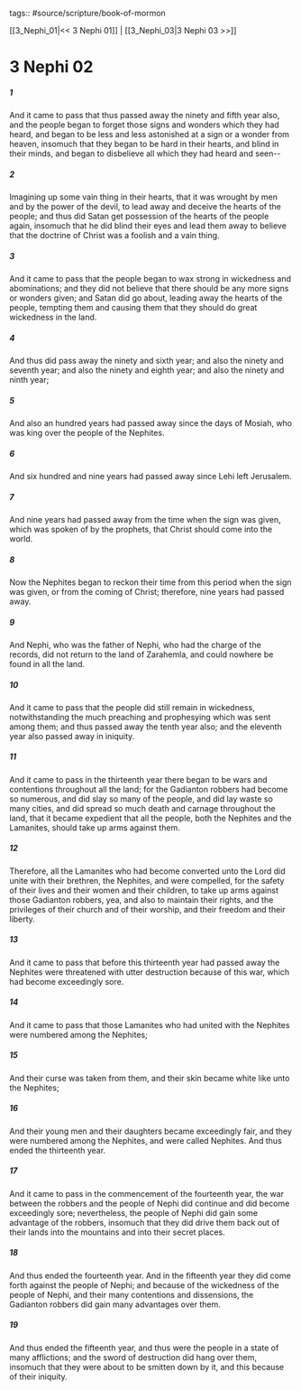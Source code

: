 tags:: #source/scripture/book-of-mormon

[[3_Nephi_01|<< 3 Nephi 01]] | [[3_Nephi_03|3 Nephi 03 >>]]

# 3 Nephi 02

##### 1

And it came to pass that thus passed away the ninety and fifth year also, and the people began to forget those signs and wonders which they had heard, and began to be less and less astonished at a sign or a wonder from heaven, insomuch that they began to be hard in their hearts, and blind in their minds, and began to disbelieve all which they had heard and seen--

##### 2

Imagining up some vain thing in their hearts, that it was wrought by men and by the power of the devil, to lead away and deceive the hearts of the people; and thus did Satan get possession of the hearts of the people again, insomuch that he did blind their eyes and lead them away to believe that the doctrine of Christ was a foolish and a vain thing.

##### 3

And it came to pass that the people began to wax strong in wickedness and abominations; and they did not believe that there should be any more signs or wonders given; and Satan did go about, leading away the hearts of the people, tempting them and causing them that they should do great wickedness in the land.

##### 4

And thus did pass away the ninety and sixth year; and also the ninety and seventh year; and also the ninety and eighth year; and also the ninety and ninth year;

##### 5

And also an hundred years had passed away since the days of Mosiah, who was king over the people of the Nephites.

##### 6

And six hundred and nine years had passed away since Lehi left Jerusalem.

##### 7

And nine years had passed away from the time when the sign was given, which was spoken of by the prophets, that Christ should come into the world.

##### 8

Now the Nephites began to reckon their time from this period when the sign was given, or from the coming of Christ; therefore, nine years had passed away.

##### 9

And Nephi, who was the father of Nephi, who had the charge of the records, did not return to the land of Zarahemla, and could nowhere be found in all the land.

##### 10

And it came to pass that the people did still remain in wickedness, notwithstanding the much preaching and prophesying which was sent among them; and thus passed away the tenth year also; and the eleventh year also passed away in iniquity.

##### 11

And it came to pass in the thirteenth year there began to be wars and contentions throughout all the land; for the Gadianton robbers had become so numerous, and did slay so many of the people, and did lay waste so many cities, and did spread so much death and carnage throughout the land, that it became expedient that all the people, both the Nephites and the Lamanites, should take up arms against them.

##### 12

Therefore, all the Lamanites who had become converted unto the Lord did unite with their brethren, the Nephites, and were compelled, for the safety of their lives and their women and their children, to take up arms against those Gadianton robbers, yea, and also to maintain their rights, and the privileges of their church and of their worship, and their freedom and their liberty.

##### 13

And it came to pass that before this thirteenth year had passed away the Nephites were threatened with utter destruction because of this war, which had become exceedingly sore.

##### 14

And it came to pass that those Lamanites who had united with the Nephites were numbered among the Nephites;

##### 15

And their curse was taken from them, and their skin became white like unto the Nephites;

##### 16

And their young men and their daughters became exceedingly fair, and they were numbered among the Nephites, and were called Nephites. And thus ended the thirteenth year.

##### 17

And it came to pass in the commencement of the fourteenth year, the war between the robbers and the people of Nephi did continue and did become exceedingly sore; nevertheless, the people of Nephi did gain some advantage of the robbers, insomuch that they did drive them back out of their lands into the mountains and into their secret places.

##### 18

And thus ended the fourteenth year. And in the fifteenth year they did come forth against the people of Nephi; and because of the wickedness of the people of Nephi, and their many contentions and dissensions, the Gadianton robbers did gain many advantages over them.

##### 19

And thus ended the fifteenth year, and thus were the people in a state of many afflictions; and the sword of destruction did hang over them, insomuch that they were about to be smitten down by it, and this because of their iniquity.
